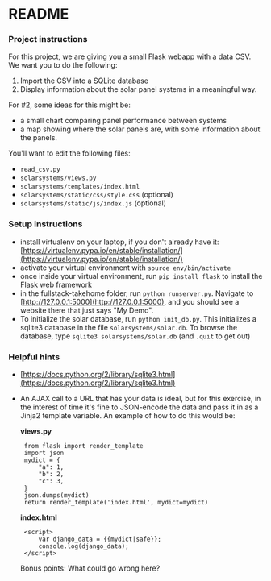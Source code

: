 # README #

### Project instructions ###
For this project, we are giving you a small Flask webapp with a data CSV. We want you to do the following:

1. Import the CSV into a SQLite database
2. Display information about the solar panel systems in a meaningful way.

For #2, some ideas for this might be:

* a small chart comparing panel performance between systems
* a map showing where the solar panels are, with some information about the panels.

You'll want to edit the following files:

* `read_csv.py`
* `solarsystems/views.py`
* `solarsystems/templates/index.html`
* `solarsystems/static/css/style.css` (optional)
* `solarsystems/static/js/index.js` (optional)



### Setup instructions ###
 * install virtualenv on your laptop, if you don't already have it: [https://virtualenv.pypa.io/en/stable/installation/](https://virtualenv.pypa.io/en/stable/installation/)
 * activate your virtual environment with `source env/bin/activate`
 * once inside your virtual environment, run `pip install flask` to install the Flask web framework
 * in the fullstack-takehome folder, run `python runserver.py`. Navigate to [http://127.0.0.1:5000](http://127.0.0.1:5000), and you should see a website there that just says "My Demo".
 * To initialize the solar database, run `python init_db.py`. This initializes a sqlite3 database in the file `solarsystems/solar.db`. To browse the database, type `sqlite3 solarsystems/solar.db` (and `.quit` to get out)


### Helpful hints ###
 * [https://docs.python.org/2/library/sqlite3.html](https://docs.python.org/2/library/sqlite3.html)
 * An AJAX call to a URL that has your data is ideal, but for this exercise, in the interest of time it's fine to JSON-encode the data and pass it in as a Jinja2 template variable. An example of how to do this would be:

    **views.py**

        from flask import render_template
        import json
        mydict = {
            "a": 1,
            "b": 2,
            "c": 3,
        }
        json.dumps(mydict)
        return render_template('index.html', mydict=mydict)


    **index.html**

        <script>
            var django_data = {{mydict|safe}};
            console.log(django_data);
        </script>


    Bonus points: What could go wrong here?